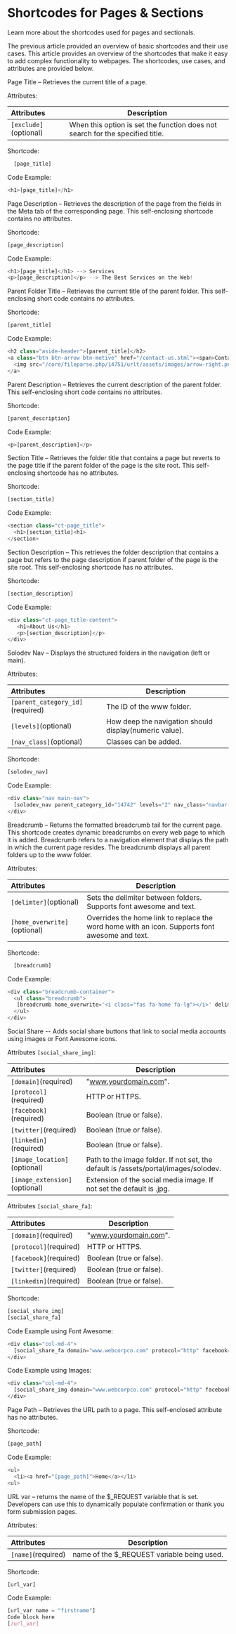 # Shortcodes for Pages & Sections

Learn more about the shortcodes used for pages and sectionals.

The previous article provided an overview of basic shortcodes and their use cases. This article provides an overview of the shortcodes that make it easy to add complex functionality to webpages. The shortcodes, use cases, and attributes are provided below.

Page Title – Retrieves the current title of a page. 

Attributes:

**Attributes** | **Description** 
:--- | ---
```[exclude]```(optional) | When this option is set the function does not search for the specified title. 

Shortcode:
 
```js
  [page_title]
```

Code Example:

```js
<h1>[page_title]</h1>
```

Page Description – Retrieves the description of the page from the fields in the Meta tab of the corresponding page. This self-enclosing shortcode contains no attributes.

Shortcode:

```js
[page_description]
```
Code Example:
 
```js
<h1>[page_title]</h1> --> Services
<p>[page_description]</p> --> The Best Services on the Web!
```

Parent Folder Title – Retrieves the current title of the parent folder. This self-enclosing short code contains no attributes. 

Shortcode:

```js
[parent_title]
```

Code Example:

```js
<h2 class="aside-header">[parent_title]</h2> 
<a class="btn btn-arrow btn-motive" href="/contact-us.stml"><span>Contact Us</span>
  <img src="/core/fileparse.php/14751/urlt/assets/images/arrow-right.png" alt="Arrow Right">
</a>
```

Parent Description – Retrieves the current description of the parent folder. This self-enclosing short code contains no attributes. 

Shortcode:

```js
[parent_description]
```

Code Example:

```js
<p>[parent_description]</p>
```

Section Title – Retrieves the folder title that contains a page but reverts to the page title if the parent folder of the page is the site root. This self-enclosing shortcode has no attributes.

Shortcode:

```js
[section_title]
```

Code Example:

```js
<section class="ct-page_title">
  <h1>[section_title]<h1>
</section>
```

Section Description – This retrieves the folder description that contains a page but refers to the page description if parent folder of the page is the site root. This self-enclosing shortcode has no attributes. 

Shortcode: 

```js
[section_description]
```

Code Example:

```js
<div class="ct-page_title-content">
   <h1>About Us</h1>
   <p>[section_description]</p>
</div>
```

Solodev Nav – Displays the structured folders in the navigation (left or main). 

Attributes:

**Attributes** | **Description** 
:--- | ---
```[parent_category_id]```(required) | The ID of the www folder. 
```[levels]```(optional) | How deep the navigation should display(numeric value).  
```[nav_class]```(optional) | Classes can be added. 

Shortcode:
 
```js
[solodev_nav]
```

Code Example:

```js
<div class="nav main-nav">
  [solodev_nav parent_category_id="14742" levels="2" nav_class="navbar-nav navbar-right"]
</div>
```

Breadcrumb – Returns the formatted breadcrumb tail for the current page. This shortcode creates dynamic breadcrumbs on every web page to which it is added. Breadcrumb refers to a navigation element that displays the path in which the current page resides. The breadcrumb displays all parent folders up to the www folder. 

Attributes: 

**Attributes** | **Description** 
:--- | ---
```[delimter]```(optional) | Sets the delimiter between folders. Supports font awesome and text.  
```[home_overwrite]```(optional) | Overrides the home link to replace the word home with an icon. Supports font awesome and text. 

Shortcode:

```js
  [breadcrumb]
```

Code Example:

```js
<div class="breadcrumb-container">
  <ul class="breadcrumb">
   [breadcrumb home_overwrite='<i class="fas fa-home fa-lg"></i>' delimiter="-"]
  </ul>
</div>
```

Social Share -- Adds social share buttons that link to social media accounts using images or Font Awesome icons.

Attributes ```[social_share_img]```: 

**Attributes** | **Description** 
:--- | ---
```[domain]```(required) | "www.yourdomain.com".
```[protocol]```(required) | HTTP or HTTPS.
```[facebook]```(required) | Boolean (true or false).
```[twitter]```(required) | Boolean (true or false).
```[linkedin]```(required) | Boolean (true or false).
```[image_location]```(optional) | Path to the image folder. If not set, the default is /assets/portal/images/solodev.
```[image_extension]```(optional) | Extension of the social media image. If not set the default is .jpg.  

Attributes ```[social_share_fa]```: 

**Attributes** | **Description** 
:--- | ---
```[domain]```(required) | "www.yourdomain.com".
```[protocol]```(required) | HTTP or HTTPS.
```[facebook]```(required) | Boolean (true or false).
```[twitter]```(required) | Boolean (true or false).
```[linkedin]```(required) | Boolean (true or false).

Shortcode:

```js
[social_share_img] 
[social_share_fa]
```

Code Example using Font Awesome:

```js
<div class="col-md-4">
  [social_share_fa domain="www.webcorpco.com" protocol="http" facebook="true" twitter="true" linkedin="true"]
</div>
```

Code Example using Images:
 
```js
<div class="col-md-4">
  [social_share_img domain="www.webcorpco.com" protocol="http" facebook="true" twitter="true" linkedin="true"]
</div>
```

Page Path – Retrieves the URL path to a page. This self-enclosed attribute has no attributes. 

Shortcode:

```js
[page_path]
```
Code Example: 

```js
<ul>
  <li><a href="[page_path]">Home</a></li>
<ul>
```

URL var – returns the name of the $_REQUEST variable that is set. Developers can use this to dynamically populate confirmation or thank you form submission pages. 

Attributes:
 
**Attributes** | **Description** 
:--- | ---
```[name]```(required) | name of the $_REQUEST variable being used.

Shortcode:

```js
[url_var]
```

Code Example:

```js
[url_var name = "firstname"]
Code block here
[/url_var]
```